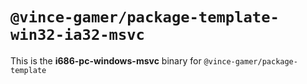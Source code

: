 # `@vince-gamer/package-template-win32-ia32-msvc`

This is the **i686-pc-windows-msvc** binary for `@vince-gamer/package-template`
